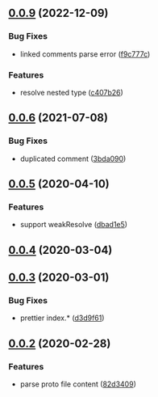 ## [0.0.9](https://github.com/lancewuz/proto-parser/compare/v0.0.6...v0.0.9) (2022-12-09)


### Bug Fixes

* linked comments parse error ([f9c777c](https://github.com/lancewuz/proto-parser/commit/f9c777c8d9513dfe693311885a5e0a6b73be0aa7))


### Features

* resolve nested type ([c407b26](https://github.com/lancewuz/proto-parser/commit/c407b26fe8729a66dfde0b0c699867154ac4f036))



## [0.0.6](https://github.com/lancewuz/proto-parser/compare/v0.0.5...v0.0.6) (2021-07-08)


### Bug Fixes

* duplicated comment ([3bda090](https://github.com/lancewuz/proto-parser/commit/3bda090022a55ff61a8dcbf47e3e5fa4b18bfef3))



## [0.0.5](https://github.com/lancewuz/proto-parser/compare/v0.0.4...v0.0.5) (2020-04-10)


### Features

* support weakResolve ([dbad1e5](https://github.com/lancewuz/proto-parser/commit/dbad1e58957820ae6f0891433be7bcb8ce663464))



## [0.0.4](https://github.com/lancewuz/proto-parser/compare/v0.0.3...v0.0.4) (2020-03-04)



## [0.0.3](https://github.com/lancewuz/proto-parser/compare/v0.0.2...v0.0.3) (2020-03-01)


### Bug Fixes

* prettier index.* ([d3d9f61](https://github.com/lancewuz/proto-parser/commit/d3d9f61c205717de4bf7f4151211502cb9ee2c48))



## [0.0.2](https://github.com/lancewuz/proto-parser/compare/82d3409b83e40e1a3e4ee243ac45908caadc4815...v0.0.2) (2020-02-28)


### Features

* parse proto file content ([82d3409](https://github.com/lancewuz/proto-parser/commit/82d3409b83e40e1a3e4ee243ac45908caadc4815))



